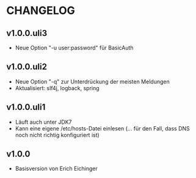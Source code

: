 CHANGELOG
=========

v1.0.0.uli3
-----------

* Neue Option "-u user:password" für BasicAuth

v1.0.0.uli2
-----------

* Neue Option "-q" zur Unterdrückung der meisten Meldungen
* Aktualisiert: slf4j, logback, spring

v1.0.0.uli1
-----------

* Läuft auch unter JDK7
* Kann eine eigene /etc/hosts-Datei einlesen (... für den Fall,
  dass DNS noch nicht richtig konfiguriert ist)

v1.0.0
------

* Basisversion von Erich Eichinger
